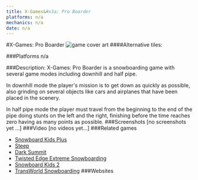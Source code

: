 ```yaml
---
title: X-Games&#x3a; Pro Boarder
platforms: n/a
mechanics: n/a
date: n/a
---
```

#X-Games: Pro Boarder
![game cover art](//images.igdb.com/igdb/image/upload/t_cover_big/co2yujzyckoq8ue0vjou.jpg "Logo Title Text 1")
####Alternative tiles:

###Platforms
n/a

###Description:
X-Games: Pro Boarder is a snowboarding game with several game modes including downhill and half pipe. 
 
In downhill mode the player's mission is to get down as quickly as possible, also grinding on several objects like cars and airplanes that have been placed in the scenery. 
 
In half pipe mode the player must travel from the beginning to the end of the pipe doing stunts on the left and the right, finishing before the time reaches zero having as many points as possible.
###Screenshots
[no screenshots yet ...]
###Video
[no videos yet...]
###Related games
* [Snowboard Kids Plus](/games/snowboard-kids-plus-72103/)
* [Steep](/games/steep-19554/)
* [Dark Summit](/games/dark-summit-3869/)
* [Twisted Edge Extreme Snowboarding](/games/twisted-edge-extreme-snowboarding-3622/)
* [Snowboard Kids 2](/games/snowboard-kids-2-3343/)
* [TransWorld Snowboarding](/games/transworld-snowboarding-20795/)
###Websites

